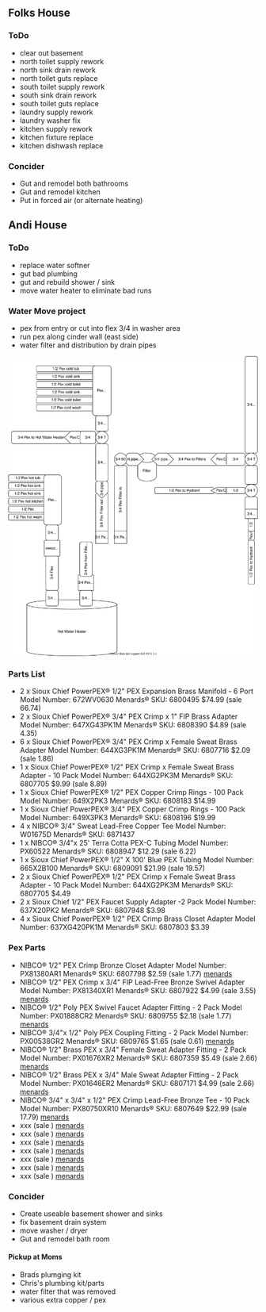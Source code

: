 
## Folks House

### ToDo
- clear out basement
- north toilet supply rework
- north sink drain rework
- north toilet guts replace
- south toilet supply rework
- south sink drain rework
- south toilet guts replace
- laundry supply rework
- laundry washer fix
- kitchen supply rework
- kitchen fixture replace
- kitchen dishwash replace

### Concider
- Gut and remodel both bathrooms
- Gut and remodel kitchen
- Put in forced air (or alternate heating)

## Andi House

### ToDo
- replace water softner
- gut bad plumbing
- gut and rebuild shower / sink
- move water heater to eliminate bad runs

### Water Move project
- pex from entry or cut into flex 3/4 in washer area
- run pex along cinder wall (east side)
- water filter and distribution by drain pipes

![waterwork.svg](./waterwork.svg)

### Parts List
- 2 x Sioux Chief PowerPEX® 1/2" PEX Expansion Brass Manifold - 6 Port Model Number: 672WV0630 Menards® SKU: 6800495 $74.99 (sale 66.74)
- 2 x Sioux Chief PowerPEX® 3/4" PEX Crimp x 1" FIP Brass Adapter Model Number: 647XG43PK1M Menards® SKU: 6808390 $4.89 (sale 4.35)
- 6 x Sioux Chief PowerPEX® 3/4" PEX Crimp x Female Sweat Brass Adapter Model Number: 644XG3PK1M Menards® SKU: 6807716 $2.09 (sale 1.86)
- 1 x Sioux Chief PowerPEX® 1/2" PEX Crimp x Female Sweat Brass Adapter - 10 Pack Model Number: 644XG2PK3M Menards® SKU: 6807705 $9.99 (sale 8.89)
- 1 x Sioux Chief PowerPEX® 1/2" PEX Copper Crimp Rings - 100 Pack Model Number: 649X2PK3 Menards® SKU: 6808183 $14.99
- 1 x Sioux Chief PowerPEX® 3/4" PEX Copper Crimp Rings - 100 Pack Model Number: 649X3PK3 Menards® SKU: 6808196 $19.99
- 4 x NIBCO® 3/4" Sweat Lead-Free Copper Tee Model Number: W01675D Menards® SKU: 6871437
- 1 x NIBCO® 3/4"x 25' Terra Cotta PEX-C Tubing Model Number: PX60522 Menards® SKU: 6808947 $12.29 (sale 6.22)
- 1 x Sioux Chief PowerPEX® 1/2" X 100' Blue PEX Tubing Model Number: 665X2B100 Menards® SKU: 6809091 $21.99 (sale 19.57)
- 2 x Sioux Chief PowerPEX® 1/2" PEX Crimp x Female Sweat Brass Adapter - 10 Pack Model Number: 644XG2PK3M Menards® SKU: 6807705 $4.49
- 2 x Sioux Chief 1/2" PEX Faucet Supply Adapter -2 Pack Model Number: 637X20PK2 Menards® SKU: 6807948 $3.98
- 4 x Sioux Chief PowerPEX® 1/2" PEX Crimp Brass Closet Adapter Model Number: 637XG420PK1M Menards® SKU: 6807803 $3.39

### Pex Parts
- NIBCO® 1/2" PEX Crimp Bronze Closet Adapter Model Number: PX81380AR1 Menards® SKU: 6807798 $2.59 (sale 1.77) [menards](https://www.menards.com/main/plumbing/hoses-tubing/pex-tubing/nibco-reg-1-2-bronze-pex-closet-adapter-fitting/px81380ar1/p-1444449313355-c-19654.htm?tid=-359262727455159657&ipos=52)
- NIBCO® 1/2" PEX Crimp x 3/4" FIP Lead-Free Bronze Swivel Adapter Model Number: PX81340XR1 Menards® SKU: 6807922 $4.99 (sale 3.55) [menards](https://www.menards.com/main/plumbing/hoses-tubing/pex-tubing/nibco-reg-1-2-bronze-pex-x-3-4-swivel-female-adapter-fitting/px81340xr1/p-1444449332562-c-19654.htm?tid=-359262727455159657&ipos=69)
- NIBCO® 1/2" Poly PEX Swivel Faucet Adapter Fitting - 2 Pack
Model Number: PX01888CR2 Menards® SKU: 6809755 $2.18 (sale 1.77) [menards](https://www.menards.com/main/plumbing/hoses-tubing/pex-tubing/nibco-reg-1-2-poly-pex-swivel-faucet-adapter-fitting-2-pack/px01888cr2/p-1444449293411-c-19654.htm?tid=-359262727455159657&ipos=72)
- NIBCO® 3/4"x 1/2" Poly PEX Coupling Fitting - 2 Pack
Model Number: PX00538GR2 Menards® SKU: 6809765 $1.65 (sale 0.61) [menards](https://www.menards.com/main/plumbing/hoses-tubing/pex-tubing/nibco-reg-3-4x-1-2-poly-pex-coupling-fitting-2-pack/px00538gr2/p-1444449282187-c-19654.htm?tid=-5631144958587843026&ipos=74)
- NIBCO® 1/2" Brass PEX x 3/4" Female Sweat Adapter Fitting - 2 Pack
Model Number: PX01676XR2 Menards® SKU: 6807359 $5.49 (sale 2.66) [menards](https://www.menards.com/main/plumbing/hoses-tubing/pex-tubing/nibco-reg-1-2-brass-pex-x-3-4-female-sweat-adapter-fitting-2-pack/px01676xr2/p-1444449294679-c-19654.htm?tid=-5631144958587843026&ipos=78)
- NIBCO® 1/2" Brass PEX x 3/4" Male Sweat Adapter Fitting - 2 Pack Model Number: PX01646ER2 Menards® SKU: 6807171 $4.99 (sale 2.66) [menards](https://www.menards.com/main/plumbing/hoses-tubing/pex-tubing/nibco-reg-1-2-brass-pex-x-3-4-male-sweat-adapter-fitting-2-pack/px01646er2/p-1444449289984-c-19654.htm?tid=-5631144958587843026&ipos=79)
- NIBCO® 3/4" x 3/4" x 1/2" PEX Crimp Lead-Free Bronze Tee - 10 Pack Model Number: PX80750XR10 Menards® SKU: 6807649 $22.99 (sale 17.79) [menards](https://www.menards.com/main/plumbing/hoses-tubing/pex-tubing/nibco-reg-3-4-x-3-4-x-1-2-bronze-pex-crimp-tee-fitting-10-pack/px80750xr10/p-1505802450833-c-19654.htm?tid=-5631144958587843026&ipos=88)
- xxx (sale ) [menards]()
- xxx (sale ) [menards]()
- xxx (sale ) [menards]()
- xxx (sale ) [menards]()
- xxx (sale ) [menards]()
- xxx (sale ) [menards]()
- xxx (sale ) [menards]()

### Concider
- Create useable basement shower and sinks
- fix basement drain system
- move washer / dryer 
- Gut and remodel bath room

#### Pickup at Moms
- Brads plumging kit
- Chris's plumbing kit/parts
- water filter that was removed
- various extra copper / pex 

